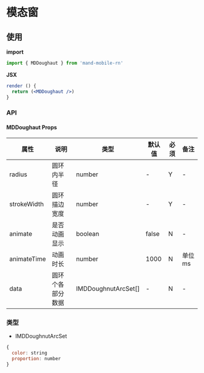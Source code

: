 # 模态窗

## 使用

**import**

```javascript
import { MDDoughaut } from 'mand-mobile-rn'
```

**JSX**

```jsx
render () {
  return (<MDDoughaut />)
}
```

### API

#### MDDoughaut Props

| 属性        | 说明             | 类型                | 默认值 | 必须 | 备注    |
| ----------- | ---------------- | ------------------- | ------ | ---- | ------- |
| radius      | 圆环内半径       | number              | -      | Y    | -       |
| strokeWidth | 圆环描边宽度     | number              | -      | Y    | -       |
| animate     | 是否动画显示     | boolean             | false  | N    | -       |
| animateTime | 动画时长         | number              | 1000   | N    | 单位 ms |
| data        | 圆环个各部分数据 | IMDDoughnutArcSet[] | -      | N    | -       |

### 类型

- IMDDoughnutArcSet

```javascript
{
  color: string
  proportion: number
}
```
